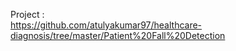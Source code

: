 Project :<br>
https://github.com/atulyakumar97/healthcare-diagnosis/tree/master/Patient%20Fall%20Detection